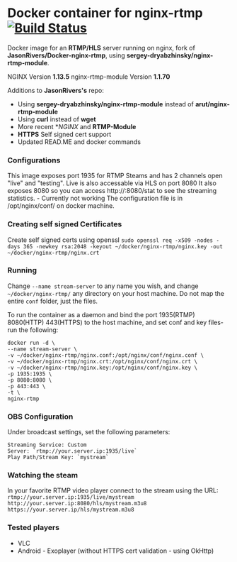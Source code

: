 # Docker container for **nginx-rtmp** [![Build Status](https://travis-ci.org/BaloghTamas/Docker-nginx-rtmp.svg?branch=master)](https://travis-ci.org/BaloghTamas/Docker-nginx-rtmp)
Docker image for an **RTMP/HLS** server running on nginx, fork of **JasonRivers/Docker-nginx-rtmp**, using **sergey-dryabzhinsky/nginx-rtmp-module**.

NGINX Version **1.13.5**
nginx-rtmp-module Version **1.1.70**

Additions to **JasonRivers's** repo:
- Using **sergey-dryabzhinsky/nginx-rtmp-module** instead of **arut/nginx-rtmp-module**
- Using **curl** instead of **wget**
- More recent **NGINX* and **RTMP-Module**
- **HTTPS** Self signed cert support
- Updated READ.ME and docker commands

### Configurations
This image exposes port 1935 for RTMP Steams and has 2 channels open "live" and "testing".
Live is also accessable via HLS on port 8080
It also exposes 8080 so you can access http://<your server ip>:8080/stat to see the streaming statistics. - Currently not working
The configuration file is in /opt/nginx/conf/ on docker machine.

### Creating self signed Certificates

Create self signed certs using openssl
`sudo openssl req -x509 -nodes -days 365 -newkey rsa:2048 -keyout ~/docker/nginx-rtmp/nginx.key -out ~/docker/nginx-rtmp/nginx.crt`

### Running

Change `--name stream-server` to any name you wish, and change `~/docker/nginx-rtmp/` any directory on your host machine. Do not map the entire `conf` folder, just the files.

To run the container as a daemon and bind the port 1935(RTMP) 8080(HTTP) 443(HTTPS) to the host machine, and set conf and key files- run the following:
```
docker run -d \
--name stream-server \
-v ~/docker/nginx-rtmp/nginx.conf:/opt/nginx/conf/nginx.conf \
-v ~/docker/nginx-rtmp/nginx.crt:/opt/nginx/conf/nginx.crt \
-v ~/docker/nginx-rtmp/nginx.key:/opt/nginx/conf/nginx.key \
-p 1935:1935 \
-p 8080:8080 \
-p 443:443 \
-t \
nginx-rtmp

```

### OBS Configuration
Under broadcast settings, set the following parameters:
```
Streaming Service: Custom
Server: `rtmp://your.server.ip:1935/live`
Play Path/Stream Key: `mystream`
```

### Watching the steam

In your favorite RTMP video player connect to the stream using the URL:
`rtmp://your.server.ip:1935/live/mystream`
`http://your.server.ip:8080/hls/mystream.m3u8`
`https://your.server.ip/hls/mystream.m3u8`


### Tested players
 * VLC
 * Android - Exoplayer (without HTTPS cert validation - using OkHttp)
